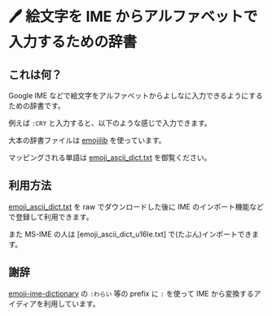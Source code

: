 # 🖊 絵文字を IME からアルファベットで入力するための辞書

## これは何？

Google IME などで絵文字をアルファベットからよしなに入力できるようにするための辞書です。

例えば `:CRY` と入力すると、以下のような感じで入力できます。

大本の辞書ファイルは [emojilib](https://github.com/muan/emojilib) を使っています。

マッピングされる単語は [emoji_ascii_dict.txt](./emoji_ascii_dict.txt) を御覧ください。

## 利用方法

[emoji_ascii_dict.txt](./emoji_ascii_dict.txt) を raw でダウンロードした後に IME のインポート機能などで登録して利用できます。

また MS-IME の人は [emoji_ascii_dict_u16le.txt] で(たぶん)インポートできます。

## 謝辞

[emoji-ime-dictionary](https://github.com/peaceiris/emoji-ime-dictionary) の `:わらい` 等の prefix に `:` を使って IME から変換するアイディアを利用しています。
